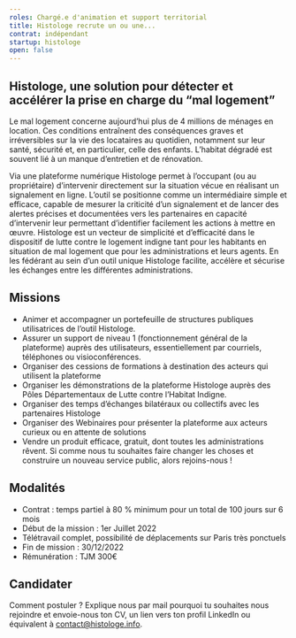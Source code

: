 ```yaml
---
roles: Chargé.e d'animation et support territorial
title: Histologe recrute un ou une...
contrat: indépendant
startup: histologe
open: false
---
```


## Histologe, une solution pour détecter et accélérer la prise en charge du “mal logement”
Le mal logement concerne aujourd’hui plus de 4 millions de ménages en location. Ces conditions entraînent des conséquences graves et irréversibles sur la vie des locataires au quotidien, notamment sur leur santé, sécurité et, en particulier, celle des enfants. L’habitat dégradé est souvent lié à un manque d’entretien et de rénovation.

Via une plateforme numérique Histologe permet à l’occupant (ou au propriétaire) d’intervenir directement sur la situation vécue en réalisant un signalement en ligne.
L’outil se positionne comme un intermédiaire simple et efficace, capable de mesurer la criticité d’un signalement et de lancer des alertes précises et documentées vers les partenaires en capacité d’intervenir leur permettant d’identifier facilement les actions à mettre en œuvre.
Histologe est un vecteur de simplicité et d’efficacité dans le dispositif de lutte contre le logement indigne tant pour les habitants en situation de mal logement que pour les administrations et leurs agents. En les fédérant au sein d’un outil unique Histologe facilite, accélère et sécurise les échanges entre les différentes administrations.

## Missions
* Animer et accompagner un portefeuille de structures publiques utilisatrices de l’outil Histologe.
* Assurer un support de niveau 1 (fonctionnement général de la plateforme) auprès des utilisateurs, essentiellement par courriels, téléphones ou visioconférences.
* Organiser des cessions de formations à destination des acteurs qui utilisent la plateforme
* Organiser les démonstrations de la plateforme Histologe auprès des Pôles Départementaux de Lutte contre l’Habitat Indigne.
* Organiser des temps d’échanges bilatéraux ou collectifs avec les partenaires Histologe
* Organiser des Webinaires pour présenter la plateforme aux acteurs curieux ou en attente de solutions
* Vendre un produit efficace, gratuit, dont toutes les administrations rêvent. Si comme nous tu souhaites faire changer les choses et construire un nouveau service public, alors rejoins-nous !

## Modalités
* Contrat : temps partiel à 80 % minimum pour un total de 100 jours sur 6 mois
* Début de la mission : 1er Juillet 2022
* Télétravail complet, possibilité de déplacements sur Paris très ponctuels
* Fin de mission : 30/12/2022
* Rémunération : TJM 300€

## Candidater
Comment postuler ? Explique nous par mail pourquoi tu souhaites nous rejoindre et envoie-nous ton CV, un lien vers ton profil LinkedIn ou équivalent à contact@histologe.info.
